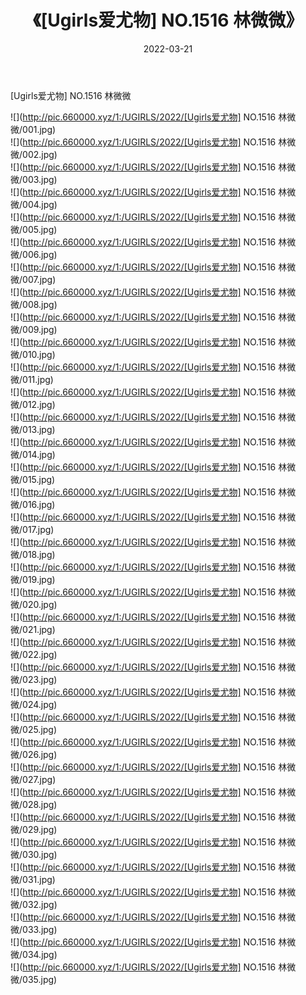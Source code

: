 ﻿---
layout: post
title:  《[Ugirls爱尤物] NO.1516 林微微》
date:   2022-03-21
img: http://pic.660000.xyz/1:/UGIRLS/2022/[Ugirls爱尤物] NO.1516 林微微/000.jpg
categories: [美女, 清纯, 唯美]
---

[Ugirls爱尤物] NO.1516 林微微

 ![](http://pic.660000.xyz/1:/UGIRLS/2022/[Ugirls爱尤物] NO.1516 林微微/001.jpg) <br>![](http://pic.660000.xyz/1:/UGIRLS/2022/[Ugirls爱尤物] NO.1516 林微微/002.jpg) <br>![](http://pic.660000.xyz/1:/UGIRLS/2022/[Ugirls爱尤物] NO.1516 林微微/003.jpg) <br>![](http://pic.660000.xyz/1:/UGIRLS/2022/[Ugirls爱尤物] NO.1516 林微微/004.jpg) <br>![](http://pic.660000.xyz/1:/UGIRLS/2022/[Ugirls爱尤物] NO.1516 林微微/005.jpg) <br>![](http://pic.660000.xyz/1:/UGIRLS/2022/[Ugirls爱尤物] NO.1516 林微微/006.jpg) <br>![](http://pic.660000.xyz/1:/UGIRLS/2022/[Ugirls爱尤物] NO.1516 林微微/007.jpg) <br>![](http://pic.660000.xyz/1:/UGIRLS/2022/[Ugirls爱尤物] NO.1516 林微微/008.jpg) <br>![](http://pic.660000.xyz/1:/UGIRLS/2022/[Ugirls爱尤物] NO.1516 林微微/009.jpg) <br>![](http://pic.660000.xyz/1:/UGIRLS/2022/[Ugirls爱尤物] NO.1516 林微微/010.jpg) <br>![](http://pic.660000.xyz/1:/UGIRLS/2022/[Ugirls爱尤物] NO.1516 林微微/011.jpg) <br>![](http://pic.660000.xyz/1:/UGIRLS/2022/[Ugirls爱尤物] NO.1516 林微微/012.jpg) <br>![](http://pic.660000.xyz/1:/UGIRLS/2022/[Ugirls爱尤物] NO.1516 林微微/013.jpg) <br>![](http://pic.660000.xyz/1:/UGIRLS/2022/[Ugirls爱尤物] NO.1516 林微微/014.jpg) <br>![](http://pic.660000.xyz/1:/UGIRLS/2022/[Ugirls爱尤物] NO.1516 林微微/015.jpg) <br>![](http://pic.660000.xyz/1:/UGIRLS/2022/[Ugirls爱尤物] NO.1516 林微微/016.jpg) <br>![](http://pic.660000.xyz/1:/UGIRLS/2022/[Ugirls爱尤物] NO.1516 林微微/017.jpg) <br>![](http://pic.660000.xyz/1:/UGIRLS/2022/[Ugirls爱尤物] NO.1516 林微微/018.jpg) <br>![](http://pic.660000.xyz/1:/UGIRLS/2022/[Ugirls爱尤物] NO.1516 林微微/019.jpg) <br>![](http://pic.660000.xyz/1:/UGIRLS/2022/[Ugirls爱尤物] NO.1516 林微微/020.jpg) <br>![](http://pic.660000.xyz/1:/UGIRLS/2022/[Ugirls爱尤物] NO.1516 林微微/021.jpg) <br>![](http://pic.660000.xyz/1:/UGIRLS/2022/[Ugirls爱尤物] NO.1516 林微微/022.jpg) <br>![](http://pic.660000.xyz/1:/UGIRLS/2022/[Ugirls爱尤物] NO.1516 林微微/023.jpg) <br>![](http://pic.660000.xyz/1:/UGIRLS/2022/[Ugirls爱尤物] NO.1516 林微微/024.jpg) <br>![](http://pic.660000.xyz/1:/UGIRLS/2022/[Ugirls爱尤物] NO.1516 林微微/025.jpg) <br>![](http://pic.660000.xyz/1:/UGIRLS/2022/[Ugirls爱尤物] NO.1516 林微微/026.jpg) <br>![](http://pic.660000.xyz/1:/UGIRLS/2022/[Ugirls爱尤物] NO.1516 林微微/027.jpg) <br>![](http://pic.660000.xyz/1:/UGIRLS/2022/[Ugirls爱尤物] NO.1516 林微微/028.jpg) <br>![](http://pic.660000.xyz/1:/UGIRLS/2022/[Ugirls爱尤物] NO.1516 林微微/029.jpg) <br>![](http://pic.660000.xyz/1:/UGIRLS/2022/[Ugirls爱尤物] NO.1516 林微微/030.jpg) <br>![](http://pic.660000.xyz/1:/UGIRLS/2022/[Ugirls爱尤物] NO.1516 林微微/031.jpg) <br>![](http://pic.660000.xyz/1:/UGIRLS/2022/[Ugirls爱尤物] NO.1516 林微微/032.jpg) <br>![](http://pic.660000.xyz/1:/UGIRLS/2022/[Ugirls爱尤物] NO.1516 林微微/033.jpg) <br>![](http://pic.660000.xyz/1:/UGIRLS/2022/[Ugirls爱尤物] NO.1516 林微微/034.jpg) <br>![](http://pic.660000.xyz/1:/UGIRLS/2022/[Ugirls爱尤物] NO.1516 林微微/035.jpg) <br>